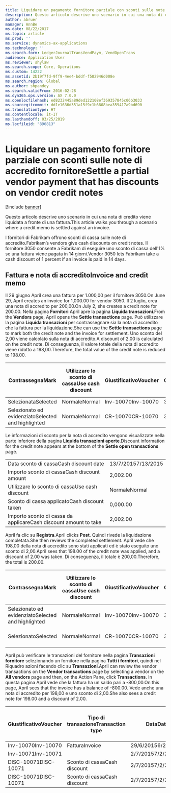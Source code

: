 ```yaml
---
title: Liquidare un pagamento fornitore parziale con sconti sulle note di accredito fornitore
description: Questo articolo descrive uno scenario in cui una nota di credito viene liquidata a fronte di una fattura.
author: abruer
manager: AnnBe
ms.date: 08/22/2017
ms.topic: article
ms.prod: ''
ms.service: dynamics-ax-applications
ms.technology: ''
ms.search.form: LedgerJournalTransVendPaym, VendOpenTrans
audience: Application User
ms.reviewer: shylaw
ms.search.scope: Core, Operations
ms.custom: 14222
ms.assetid: 2b19f7fd-9ff9-4ee4-bddf-f582946d008e
ms.search.region: Global
ms.author: shpandey
ms.search.validFrom: 2016-02-28
ms.dyn365.ops.version: AX 7.0.0
ms.openlocfilehash: ed8232445a89ded122108ef369357845c06b3033
ms.sourcegitcommit: dd1e1636d351a15f9c1b6808bea359417a9bd690
ms.translationtype: HT
ms.contentlocale: it-IT
ms.lasthandoff: 03/25/2019
ms.locfileid: "896813"
---
```

# <a name="settle-a-partial-vendor-payment-that-has-discounts-on-vendor-credit-notes"></a><span data-ttu-id="a8e21-103">Liquidare un pagamento fornitore parziale con sconti sulle note di accredito fornitore</span><span class="sxs-lookup"><span data-stu-id="a8e21-103">Settle a partial vendor payment that has discounts on vendor credit notes</span></span>

[!include [banner](../includes/banner.md)]

<span data-ttu-id="a8e21-104">Questo articolo descrive uno scenario in cui una nota di credito viene liquidata a fronte di una fattura.</span><span class="sxs-lookup"><span data-stu-id="a8e21-104">This article walks you through a scenario where a credit memo is settled against an invoice.</span></span>

<span data-ttu-id="a8e21-105">I fornitori di Fabrikam offrono sconti di cassa sulle note di accredito.</span><span class="sxs-lookup"><span data-stu-id="a8e21-105">Fabrikam’s vendors give cash discounts on credit notes.</span></span> <span data-ttu-id="a8e21-106">Il fornitore 3050 consente a Fabrikam di eseguire uno sconto di cassa dell'1% se una fattura viene pagata in 14 giorni.</span><span class="sxs-lookup"><span data-stu-id="a8e21-106">Vendor 3050 lets Fabrikam take a cash discount of 1 percent if an invoice is paid in 14 days.</span></span>

## <a name="invoice-and-credit-memo"></a><span data-ttu-id="a8e21-107">Fattura e nota di accredito</span><span class="sxs-lookup"><span data-stu-id="a8e21-107">Invoice and credit memo</span></span>
<span data-ttu-id="a8e21-108">Il 29 giugno April crea una fattura per 1.000,00 per il fornitore 3050.</span><span class="sxs-lookup"><span data-stu-id="a8e21-108">On June 29, April creates an invoice for 1,000.00 for vendor 3050.</span></span> <span data-ttu-id="a8e21-109">Il 2 luglio, crea una nota di accredito per 200,00.</span><span class="sxs-lookup"><span data-stu-id="a8e21-109">On July 2, she creates a credit note for 200.00.</span></span> <span data-ttu-id="a8e21-110">Nella pagina **Fornitori** April apre la pagina **Liquida transazioni**.</span><span class="sxs-lookup"><span data-stu-id="a8e21-110">From the **Vendors** page, April opens the **Settle transactions** page.</span></span> <span data-ttu-id="a8e21-111">Può utilizzare la pagina **Liquida transazioni** per contrassegnare sia la nota di accredito che la fattura per la liquidazione.</span><span class="sxs-lookup"><span data-stu-id="a8e21-111">She can use the **Settle transactions** page to mark both the credit note and the invoice for settlement.</span></span> <span data-ttu-id="a8e21-112">Uno sconto del 2,00 viene calcolato sulla nota di accredito.</span><span class="sxs-lookup"><span data-stu-id="a8e21-112">A discount of 2.00 is calculated on the credit note.</span></span> <span data-ttu-id="a8e21-113">Di conseguenza, il valore totale della nota di accredito viene ridotto a 198,00.</span><span class="sxs-lookup"><span data-stu-id="a8e21-113">Therefore, the total value of the credit note is reduced to 198.00.</span></span>

| <span data-ttu-id="a8e21-114">Contrassegna</span><span class="sxs-lookup"><span data-stu-id="a8e21-114">Mark</span></span>                     | <span data-ttu-id="a8e21-115">Utilizzare lo sconto di cassa</span><span class="sxs-lookup"><span data-stu-id="a8e21-115">Use cash discount</span></span> | <span data-ttu-id="a8e21-116">Giustificativo</span><span class="sxs-lookup"><span data-stu-id="a8e21-116">Voucher</span></span>   | <span data-ttu-id="a8e21-117">Conto</span><span class="sxs-lookup"><span data-stu-id="a8e21-117">Account</span></span> | <span data-ttu-id="a8e21-118">Data</span><span class="sxs-lookup"><span data-stu-id="a8e21-118">Date</span></span>      | <span data-ttu-id="a8e21-119">Data di scadenza</span><span class="sxs-lookup"><span data-stu-id="a8e21-119">Due date</span></span>  | <span data-ttu-id="a8e21-120">Fattura</span><span class="sxs-lookup"><span data-stu-id="a8e21-120">Invoice</span></span> | <span data-ttu-id="a8e21-121">Importo nella valuta della transazione</span><span class="sxs-lookup"><span data-stu-id="a8e21-121">Amount in transaction currency</span></span> | <span data-ttu-id="a8e21-122">Valuta</span><span class="sxs-lookup"><span data-stu-id="a8e21-122">Currency</span></span> | <span data-ttu-id="a8e21-123">Importo da liquidare</span><span class="sxs-lookup"><span data-stu-id="a8e21-123">Amount to settle</span></span> |
|--------------------------|-------------------|-----------|---------|-----------|-----------|---------|--------------------------------|----------|------------------|
| <span data-ttu-id="a8e21-124">Selezionata</span><span class="sxs-lookup"><span data-stu-id="a8e21-124">Selected</span></span>                 | <span data-ttu-id="a8e21-125">Normale</span><span class="sxs-lookup"><span data-stu-id="a8e21-125">Normal</span></span>            | <span data-ttu-id="a8e21-126">Inv-10070</span><span class="sxs-lookup"><span data-stu-id="a8e21-126">Inv-10070</span></span> | <span data-ttu-id="a8e21-127">3050</span><span class="sxs-lookup"><span data-stu-id="a8e21-127">3050</span></span>    | <span data-ttu-id="a8e21-128">29/6/2015</span><span class="sxs-lookup"><span data-stu-id="a8e21-128">6/29/2015</span></span> | <span data-ttu-id="a8e21-129">29/7/2015</span><span class="sxs-lookup"><span data-stu-id="a8e21-129">7/29/2015</span></span> | <span data-ttu-id="a8e21-130">10070</span><span class="sxs-lookup"><span data-stu-id="a8e21-130">10070</span></span>   | <span data-ttu-id="a8e21-131">-1.000,00</span><span class="sxs-lookup"><span data-stu-id="a8e21-131">-1,000.00</span></span>                      | <span data-ttu-id="a8e21-132">GBP</span><span class="sxs-lookup"><span data-stu-id="a8e21-132">USD</span></span>      | <span data-ttu-id="a8e21-133">-990,00</span><span class="sxs-lookup"><span data-stu-id="a8e21-133">-990.00</span></span>          |
| <span data-ttu-id="a8e21-134">Selezionato ed evidenziato</span><span class="sxs-lookup"><span data-stu-id="a8e21-134">Selected and highlighted</span></span> | <span data-ttu-id="a8e21-135">Normale</span><span class="sxs-lookup"><span data-stu-id="a8e21-135">Normal</span></span>            | <span data-ttu-id="a8e21-136">CR-10070</span><span class="sxs-lookup"><span data-stu-id="a8e21-136">CR-10070</span></span>  | <span data-ttu-id="a8e21-137">3050</span><span class="sxs-lookup"><span data-stu-id="a8e21-137">3050</span></span>    | <span data-ttu-id="a8e21-138">2/7/2015</span><span class="sxs-lookup"><span data-stu-id="a8e21-138">7/2/2015</span></span>  | <span data-ttu-id="a8e21-139">29/7/2015</span><span class="sxs-lookup"><span data-stu-id="a8e21-139">7/29/2015</span></span> |         | <span data-ttu-id="a8e21-140">200,00</span><span class="sxs-lookup"><span data-stu-id="a8e21-140">200.00</span></span>                         | <span data-ttu-id="a8e21-141">GBP</span><span class="sxs-lookup"><span data-stu-id="a8e21-141">USD</span></span>      | <span data-ttu-id="a8e21-142">198,00</span><span class="sxs-lookup"><span data-stu-id="a8e21-142">198.00</span></span>           |

<span data-ttu-id="a8e21-143">Le informazioni di sconto per la nota di accredito vengono visualizzate nella parte inferiore della pagina **Liquida transazioni aperte**.</span><span class="sxs-lookup"><span data-stu-id="a8e21-143">Discount information for the credit note appears at the bottom of the **Settle open transactions** page.</span></span>

|                              |           |
|------------------------------|-----------|
| <span data-ttu-id="a8e21-144">Data sconto di cassa</span><span class="sxs-lookup"><span data-stu-id="a8e21-144">Cash discount date</span></span>           | <span data-ttu-id="a8e21-145">13/7/2015</span><span class="sxs-lookup"><span data-stu-id="a8e21-145">7/13/2015</span></span> |
| <span data-ttu-id="a8e21-146">Importo sconto di cassa</span><span class="sxs-lookup"><span data-stu-id="a8e21-146">Cash discount amount</span></span>         | <span data-ttu-id="a8e21-147">2,00</span><span class="sxs-lookup"><span data-stu-id="a8e21-147">2.00</span></span>      |
| <span data-ttu-id="a8e21-148">Utilizzare lo sconto di cassa</span><span class="sxs-lookup"><span data-stu-id="a8e21-148">Use cash discount</span></span>            | <span data-ttu-id="a8e21-149">Normale</span><span class="sxs-lookup"><span data-stu-id="a8e21-149">Normal</span></span>    |
| <span data-ttu-id="a8e21-150">Sconto di cassa applicato</span><span class="sxs-lookup"><span data-stu-id="a8e21-150">Cash discount taken</span></span>          | <span data-ttu-id="a8e21-151">0,00</span><span class="sxs-lookup"><span data-stu-id="a8e21-151">0.00</span></span>      |
| <span data-ttu-id="a8e21-152">Importo sconto di cassa da applicare</span><span class="sxs-lookup"><span data-stu-id="a8e21-152">Cash discount amount to take</span></span> | <span data-ttu-id="a8e21-153">2,00</span><span class="sxs-lookup"><span data-stu-id="a8e21-153">2.00</span></span>      |

<span data-ttu-id="a8e21-154">April fa clic su **Registra**.</span><span class="sxs-lookup"><span data-stu-id="a8e21-154">April clicks **Post**.</span></span> <span data-ttu-id="a8e21-155">Quindi rivede la liquidazione completata.</span><span class="sxs-lookup"><span data-stu-id="a8e21-155">She then reviews the completed settlement.</span></span> <span data-ttu-id="a8e21-156">April vede che 198,00 della nota di accredito sono stati applicati ed è stato eseguito uno sconto di 2,00.</span><span class="sxs-lookup"><span data-stu-id="a8e21-156">April sees that 198.00 of the credit note was applied, and a discount of 2.00 was taken.</span></span> <span data-ttu-id="a8e21-157">Di conseguenza, il totale è 200,00.</span><span class="sxs-lookup"><span data-stu-id="a8e21-157">Therefore, the total is 200.00.</span></span>

| <span data-ttu-id="a8e21-158">Contrassegna</span><span class="sxs-lookup"><span data-stu-id="a8e21-158">Mark</span></span>                     | <span data-ttu-id="a8e21-159">Utilizzare lo sconto di cassa</span><span class="sxs-lookup"><span data-stu-id="a8e21-159">Use cash discount</span></span> | <span data-ttu-id="a8e21-160">Giustificativo</span><span class="sxs-lookup"><span data-stu-id="a8e21-160">Voucher</span></span>   | <span data-ttu-id="a8e21-161">Conto</span><span class="sxs-lookup"><span data-stu-id="a8e21-161">Account</span></span> | <span data-ttu-id="a8e21-162">Data</span><span class="sxs-lookup"><span data-stu-id="a8e21-162">Date</span></span>      | <span data-ttu-id="a8e21-163">Data di scadenza</span><span class="sxs-lookup"><span data-stu-id="a8e21-163">Due date</span></span>  | <span data-ttu-id="a8e21-164">Fattura</span><span class="sxs-lookup"><span data-stu-id="a8e21-164">Invoice</span></span>  | <span data-ttu-id="a8e21-165">Importo nella valuta della transazione</span><span class="sxs-lookup"><span data-stu-id="a8e21-165">Amount in transaction currency</span></span> | <span data-ttu-id="a8e21-166">Valuta</span><span class="sxs-lookup"><span data-stu-id="a8e21-166">Currency</span></span> | <span data-ttu-id="a8e21-167">Importo da liquidare</span><span class="sxs-lookup"><span data-stu-id="a8e21-167">Amount to settle</span></span> |
|--------------------------|-------------------|-----------|---------|-----------|-----------|----------|--------------------------------|----------|------------------|
| <span data-ttu-id="a8e21-168">Selezionato ed evidenziato</span><span class="sxs-lookup"><span data-stu-id="a8e21-168">Selected and highlighted</span></span> | <span data-ttu-id="a8e21-169">Normale</span><span class="sxs-lookup"><span data-stu-id="a8e21-169">Normal</span></span>            | <span data-ttu-id="a8e21-170">Inv-10070</span><span class="sxs-lookup"><span data-stu-id="a8e21-170">Inv-10070</span></span> | <span data-ttu-id="a8e21-171">3050</span><span class="sxs-lookup"><span data-stu-id="a8e21-171">3050</span></span>    | <span data-ttu-id="a8e21-172">29/6/2015</span><span class="sxs-lookup"><span data-stu-id="a8e21-172">6/29/2015</span></span> | <span data-ttu-id="a8e21-173">29/7/2015</span><span class="sxs-lookup"><span data-stu-id="a8e21-173">7/29/2015</span></span> | <span data-ttu-id="a8e21-174">10070</span><span class="sxs-lookup"><span data-stu-id="a8e21-174">10070</span></span>    | <span data-ttu-id="a8e21-175">-1.000,00</span><span class="sxs-lookup"><span data-stu-id="a8e21-175">-1,000.00</span></span>                      | <span data-ttu-id="a8e21-176">GBP</span><span class="sxs-lookup"><span data-stu-id="a8e21-176">USD</span></span>      | <span data-ttu-id="a8e21-177">-200,00</span><span class="sxs-lookup"><span data-stu-id="a8e21-177">-200.00</span></span>          |
| <span data-ttu-id="a8e21-178">Selezionato</span><span class="sxs-lookup"><span data-stu-id="a8e21-178">Selected</span></span>                 | <span data-ttu-id="a8e21-179">Normale</span><span class="sxs-lookup"><span data-stu-id="a8e21-179">Normal</span></span>            | <span data-ttu-id="a8e21-180">CR-10070</span><span class="sxs-lookup"><span data-stu-id="a8e21-180">CR-10070</span></span>  | <span data-ttu-id="a8e21-181">3050</span><span class="sxs-lookup"><span data-stu-id="a8e21-181">3050</span></span>    | <span data-ttu-id="a8e21-182">2/7/2015</span><span class="sxs-lookup"><span data-stu-id="a8e21-182">7/2/2015</span></span>  | <span data-ttu-id="a8e21-183">29/7/2015</span><span class="sxs-lookup"><span data-stu-id="a8e21-183">7/29/2015</span></span> | <span data-ttu-id="a8e21-184">CR-10070</span><span class="sxs-lookup"><span data-stu-id="a8e21-184">CR-10070</span></span> | <span data-ttu-id="a8e21-185">200,00</span><span class="sxs-lookup"><span data-stu-id="a8e21-185">200.00</span></span>                         | <span data-ttu-id="a8e21-186">GBP</span><span class="sxs-lookup"><span data-stu-id="a8e21-186">USD</span></span>      | <span data-ttu-id="a8e21-187">198,00</span><span class="sxs-lookup"><span data-stu-id="a8e21-187">198.00</span></span>           |

<span data-ttu-id="a8e21-188">April può verificare le transazioni del fornitore nella pagina **Transazioni fornitore** selezionando un fornitore nella pagina **Tutti i fornitori**, quindi nel Riquadro azioni facendo clic su **Transazioni**.</span><span class="sxs-lookup"><span data-stu-id="a8e21-188">April can review the vendor transactions on the **Vendor transactions** page by selecting a vendor on the **All vendors** page and then, on the Action Pane, click **Transactions**.</span></span> <span data-ttu-id="a8e21-189">In questa pagina April vede che la fattura ha un saldo pari a -800,00.</span><span class="sxs-lookup"><span data-stu-id="a8e21-189">On this page, April sees that the invoice has a balance of -800.00.</span></span> <span data-ttu-id="a8e21-190">Vede anche una nota di accredito per 198,00 e uno sconto di 2,00.</span><span class="sxs-lookup"><span data-stu-id="a8e21-190">She also sees a credit note for 198.00 and a discount of 2.00.</span></span>

| <span data-ttu-id="a8e21-191">Giustificativo</span><span class="sxs-lookup"><span data-stu-id="a8e21-191">Voucher</span></span>    | <span data-ttu-id="a8e21-192">Tipo di transazione</span><span class="sxs-lookup"><span data-stu-id="a8e21-192">Transaction type</span></span> | <span data-ttu-id="a8e21-193">Data</span><span class="sxs-lookup"><span data-stu-id="a8e21-193">Date</span></span>      | <span data-ttu-id="a8e21-194">Fattura</span><span class="sxs-lookup"><span data-stu-id="a8e21-194">Invoice</span></span> | <span data-ttu-id="a8e21-195">Importo Dare in valuta transazione</span><span class="sxs-lookup"><span data-stu-id="a8e21-195">Amount in transaction currency debit</span></span> | <span data-ttu-id="a8e21-196">Importo Avere in valuta transazione</span><span class="sxs-lookup"><span data-stu-id="a8e21-196">Amount in transaction currency credit</span></span> | <span data-ttu-id="a8e21-197">Saldo</span><span class="sxs-lookup"><span data-stu-id="a8e21-197">Balance</span></span> | <span data-ttu-id="a8e21-198">Valuta</span><span class="sxs-lookup"><span data-stu-id="a8e21-198">Currency</span></span> |
|------------|------------------|-----------|---------|--------------------------------------|---------------------------------------|---------|----------|
| <span data-ttu-id="a8e21-199">Inv-10070</span><span class="sxs-lookup"><span data-stu-id="a8e21-199">Inv-10070</span></span>  | <span data-ttu-id="a8e21-200">Fattura</span><span class="sxs-lookup"><span data-stu-id="a8e21-200">Invoice</span></span>          | <span data-ttu-id="a8e21-201">29/6/2015</span><span class="sxs-lookup"><span data-stu-id="a8e21-201">6/29/2015</span></span> | <span data-ttu-id="a8e21-202">10070</span><span class="sxs-lookup"><span data-stu-id="a8e21-202">10070</span></span>   |                                      | <span data-ttu-id="a8e21-203">1.000,00</span><span class="sxs-lookup"><span data-stu-id="a8e21-203">1,000.00</span></span>                              | <span data-ttu-id="a8e21-204">-800,00</span><span class="sxs-lookup"><span data-stu-id="a8e21-204">-800.00</span></span> | <span data-ttu-id="a8e21-205">GBP</span><span class="sxs-lookup"><span data-stu-id="a8e21-205">USD</span></span>      |
| <span data-ttu-id="a8e21-206">Inv-10071</span><span class="sxs-lookup"><span data-stu-id="a8e21-206">Inv-10071</span></span>  |                  | <span data-ttu-id="a8e21-207">2/7/2015</span><span class="sxs-lookup"><span data-stu-id="a8e21-207">7/2/2015</span></span>  | <span data-ttu-id="a8e21-208">CR10071</span><span class="sxs-lookup"><span data-stu-id="a8e21-208">CR10071</span></span> | <span data-ttu-id="a8e21-209">200,00</span><span class="sxs-lookup"><span data-stu-id="a8e21-209">200.00</span></span>                               |                                       | <span data-ttu-id="a8e21-210">0,00</span><span class="sxs-lookup"><span data-stu-id="a8e21-210">0.00</span></span>    | <span data-ttu-id="a8e21-211">GBP</span><span class="sxs-lookup"><span data-stu-id="a8e21-211">USD</span></span>      |
| <span data-ttu-id="a8e21-212">DISC-10071</span><span class="sxs-lookup"><span data-stu-id="a8e21-212">DISC-10071</span></span> |  <span data-ttu-id="a8e21-213">Sconto di cassa</span><span class="sxs-lookup"><span data-stu-id="a8e21-213">Cash discount</span></span>   | <span data-ttu-id="a8e21-214">2/7/2015</span><span class="sxs-lookup"><span data-stu-id="a8e21-214">7/2/2015</span></span>  |         | <span data-ttu-id="a8e21-215">2,00</span><span class="sxs-lookup"><span data-stu-id="a8e21-215">2.00</span></span>                                 |                                       | <span data-ttu-id="a8e21-216">0,00</span><span class="sxs-lookup"><span data-stu-id="a8e21-216">0.00</span></span>    | <span data-ttu-id="a8e21-217">GBP</span><span class="sxs-lookup"><span data-stu-id="a8e21-217">USD</span></span>      |
| <span data-ttu-id="a8e21-218">DISC-10071</span><span class="sxs-lookup"><span data-stu-id="a8e21-218">DISC-10071</span></span> |  <span data-ttu-id="a8e21-219">Sconto di cassa</span><span class="sxs-lookup"><span data-stu-id="a8e21-219">Cash discount</span></span>   | <span data-ttu-id="a8e21-220">2/7/2015</span><span class="sxs-lookup"><span data-stu-id="a8e21-220">7/2/2015</span></span>  |         |                                      | <span data-ttu-id="a8e21-221">2,00</span><span class="sxs-lookup"><span data-stu-id="a8e21-221">2.00</span></span>                                  | <span data-ttu-id="a8e21-222">0,00</span><span class="sxs-lookup"><span data-stu-id="a8e21-222">0.00</span></span>    | <span data-ttu-id="a8e21-223">GBP</span><span class="sxs-lookup"><span data-stu-id="a8e21-223">USD</span></span>      |





